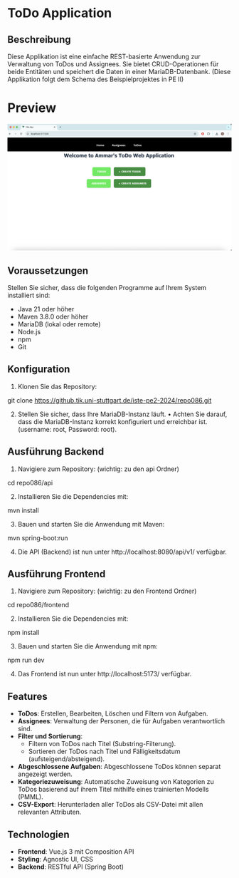 # ToDo Application

## Beschreibung

Diese Applikation ist eine einfache REST-basierte Anwendung zur Verwaltung von ToDos und Assignees. Sie bietet CRUD-Operationen für beide Entitäten und speichert die Daten in einer MariaDB-Datenbank.
(Diese Applikation folgt dem Schema des Beispielprojektes in PE II)

# Preview

![App Preview](./images/preview.png)

## Voraussetzungen

Stellen Sie sicher, dass die folgenden Programme auf Ihrem System installiert sind:

- Java 21 oder höher
- Maven 3.8.0 oder höher
- MariaDB (lokal oder remote)
- Node.js
- npm
- Git

## Konfiguration

1. Klonen Sie das Repository:

git clone https://github.tik.uni-stuttgart.de/iste-pe2-2024/repo086.git

2. Stellen Sie sicher, dass Ihre MariaDB-Instanz läuft.
   • Achten Sie darauf, dass die MariaDB-Instanz korrekt konfiguriert und erreichbar ist. (username: root, Password: root).

## Ausführung Backend

1. Navigiere zum Repository: (wichtig: zu den api Ordner)

cd repo086/api

2. Installieren Sie die Dependencies mit:

mvn install

3. Bauen und starten Sie die Anwendung mit Maven:

mvn spring-boot:run

4. Die API (Backend) ist nun unter http://localhost:8080/api/v1/ verfügbar.

## Ausführung Frontend

1. Navigiere zum Repository: (wichtig: zu den Frontend Ordner)

cd repo086/frontend

2. Installieren Sie die Dependencies mit:

npm install

3. Bauen und starten Sie die Anwendung mit npm:

npm run dev

4. Das Frontend ist nun unter http://localhost:5173/ verfügbar.

## Features

- **ToDos**: Erstellen, Bearbeiten, Löschen und Filtern von Aufgaben.
- **Assignees**: Verwaltung der Personen, die für Aufgaben verantwortlich sind.
- **Filter und Sortierung**:
  - Filtern von ToDos nach Titel (Substring-Filterung).
  - Sortieren der ToDos nach Titel und Fälligkeitsdatum (aufsteigend/absteigend).
- **Abgeschlossene Aufgaben**: Abgeschlossene ToDos können separat angezeigt werden.
- **Kategoriezuweisung**: Automatische Zuweisung von Kategorien zu ToDos basierend auf ihrem Titel mithilfe eines trainierten Modells (PMML).
- **CSV-Export**: Herunterladen aller ToDos als CSV-Datei mit allen relevanten Attributen.

## Technologien

- **Frontend**: Vue.js 3 mit Composition API
- **Styling**: Agnostic UI, CSS
- **Backend**: RESTful API (Spring Boot)
